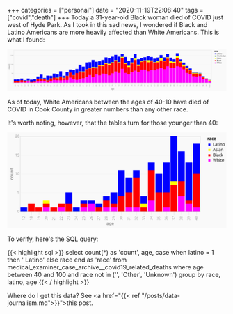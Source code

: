 +++
categories = ["personal"]
date = "2020-11-19T22:08:40"
tags = ["covid","death"]
+++
Today a 31-year-old Black woman died of COVID just west of Hyde Park. As I took in this sad news, I wondered if Black and Latino Americans are more heavily affected than White Americans. This is what I found:

<img src="/comments/data/covid/cook_covid_deaths_by_race.svg" />

As of today, White Americans between the ages of 40-10 have died of COVID in Cook County in greater numbers than any other race.

It's worth noting, however, that the tables turn for those younger than 40:

<img src="/comments/data/covid/cook_covid_deaths_by_race_young.svg" />

To verify, here's the SQL query:

{{< highlight sql >}}
select
  count(*) as 'count',
  age,
  case
    when latino = 1 then ' Latino'
    else race
  end as 'race'
from
  medical_examiner_case_archive__covid19_related_deaths
where
  age between 40 and 100
  and race not in ('', 'Other', 'Unknown')
group by
  race,
  latino,
  age
{{< / highlight >}}

Where do I get this data? See <a href="{{< ref "/posts/data-journalism.md">}}">this post</a>.</p>
